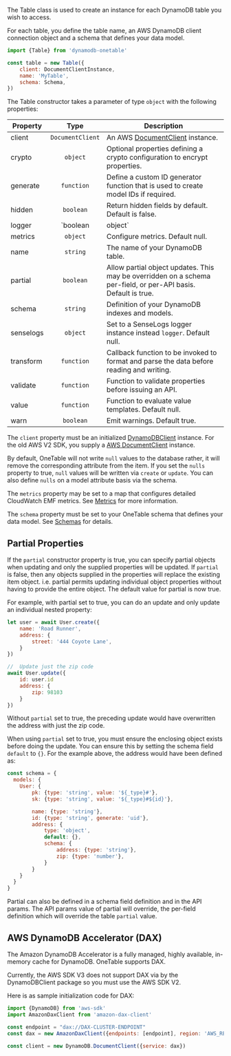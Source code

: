 
The Table class is used to create an instance for each DynamoDB table you wish to access.

For each table, you define the table name, an AWS DynamoDB client connection object and a schema that defines your data model.

```javascript
import {Table} from 'dynamodb-onetable'

const table = new Table({
    client: DocumentClientInstance,
    name: 'MyTable',
    schema: Schema,
})
```

The Table constructor takes a parameter of type `object` with the following properties:

| Property | Type | Description |
| -------- | :--: | ----------- |
| client | `DocumentClient` | An AWS [DocumentClient](https://docs.aws.amazon.com/AWSJavaScriptSDK/latest/AWS/DynamoDB/DocumentClient.html) instance. |
| crypto | `object` | Optional properties defining a crypto configuration to encrypt properties. |
| generate | `function` | Define a custom ID generator function that is used to create model IDs if required. |
| hidden | `boolean` | Return hidden fields by default. Default is false.|
| logger | `boolean|object` | Set to true to log to the console or set to a logging function(type, message, properties). Type is info|error|trace|exception. Default is false. |
| metrics | `object` | Configure metrics. Default null.|
| name | `string` | The name of your DynamoDB table. |
| partial | `boolean` | Allow partial object updates. This may be overridden on a schema per-field, or per-API basis. Default is true. |
| schema | `string` | Definition of your DynamoDB indexes and models. |
| senselogs | `object` | Set to a SenseLogs logger instance instead `logger`. Default null. |
| transform | `function` | Callback function to be invoked to format and parse the data before reading and writing. |
| validate | `function` | Function to validate properties before issuing an API.|
| value | `function` | Function to evaluate value templates. Default null. |
| warn | `boolean` | Emit warnings. Default true. |

The `client` property must be an initialized [DynamoDBClient](https://docs.aws.amazon.com/AWSJavaScriptSDK/v3/latest/clients/client-dynamodb/classes/dynamodbclient.html) instance. For the old AWS V2 SDK, you supply a [AWS DocumentClient](https://docs.aws.amazon.com/AWSJavaScriptSDK/latest/AWS/DynamoDB/DocumentClient.html) instance.

By default, OneTable will not write `null` values to the database rather, it will remove the corresponding attribute from the item. If you set the `nulls` property to true, `null` values will be written via `create` or `update`. You can also define `nulls` on a model attribute basis via the schema.


The `metrics` property may be set to a map that configures detailed CloudWatch EMF metrics. See [Metrics](../metrics/) for more information.

The `schema` property must be set to your OneTable schema that defines your data model. See [Schemas](../schemas/) for details.

## Partial Properties

If the `partial` constructor property is true, you can specify partial objects when updating and only the supplied properties will be updated. If `partial` is false, then any objects supplied in the properties will replace the existing item object. i.e. partial permits updating individual object properties without having to provide the entire object. The default value for partial is now true.

For example, with partial set to true, you can do an update and only update an individual nested property:

```javascript
let user = await User.create({
    name: 'Road Runner',
    address: {
        street: '444 Coyote Lane',
    }
})

//  Update just the zip code
await User.update({
    id: user.id
    address: {
        zip: 98103
    }
})
```

Without `partial` set to true, the preceding update would have overwritten the address with just the zip code.

When using `partial` set to true, you must ensure the enclosing object exists before doing the update. You can ensure this by setting the schema field `default` to `{}`. For the example above, the address would have been defined as:

```javascript
const schema = {
  models: {
    User: {
        pk: {type: 'string', value: '${_type}#'},
        sk: {type: 'string', value: '${_type}#${id}'},

        name: {type: 'string'},
        id: {type: 'string', generate: 'uid'},
        address: {
            type: 'object',
            default: {},
            schema: {
                address: {type: 'string'},
                zip: {type: 'number'},
            }
        }
    }
  }
}
```

Partial can also be defined in a schema field definition and in the API params. The API params value of partial will override, the per-field definition which will override the table `partial` value.

## AWS DynamoDB Accelerator (DAX)

The Amazon DynamoDB Accelerator is a fully managed, highly available, in-memory cache for DynamoDB. OneTable supports DAX.

Currently, the AWS SDK V3 does not support DAX via by the DynamoDBClient package so you must use the AWS SDK V2.

Here is as sample initialization code for DAX:

```javascript
import {DynamoDB} from 'aws-sdk'
import AmazonDaxClient from 'amazon-dax-client'

const endpoint = "dax://DAX-CLUSTER-ENDPOINT"
const dax = new AmazonDaxClient({endpoints: [endpoint], region: 'AWS_REGION'})

const client = new DynamoDB.DocumentClient({service: dax})
```
